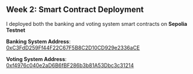 ## Week 2: Smart Contract Deployment
I deployed both the banking and voting system smart contracts on **Sepolia Testnet**

**Banking System Address**: [0xC3FdD259Ff44F22C67F5B8C2D10CD929e2336aCE](https://sepolia.etherscan.io/address/0xC3FdD259Ff44F22C67F5B8C2D10CD929e2336aCE)

**Voting System Address**: [0xf4976c040e2aD6B6fBF286b3b81A53Dbc3c31214](https://sepolia.etherscan.io/address/0xf4976c040e2aD6B6fBF286b3b81A53Dbc3c31214)

